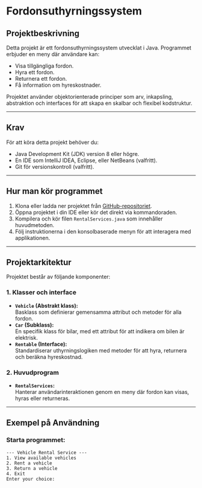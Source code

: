 # **Fordonsuthyrningssystem**

## **Projektbeskrivning**
Detta projekt är ett fordonsuthyrningssystem utvecklat i Java. Programmet erbjuder en meny där användare kan:
- Visa tillgängliga fordon.
- Hyra ett fordon.
- Returnera ett fordon.
- Få information om hyreskostnader.

Projektet använder objektorienterade principer som arv, inkapsling, abstraktion och interfaces för att skapa en skalbar och flexibel kodstruktur.

---

## **Krav**
För att köra detta projekt behöver du:
- Java Development Kit (JDK) version 8 eller högre.
- En IDE som IntelliJ IDEA, Eclipse, eller NetBeans (valfritt).
- Git för versionskontroll (valfritt).

---

## **Hur man kör programmet**
1. Klona eller ladda ner projektet från [GitHub-repositoriet](#).
2. Öppna projektet i din IDE eller kör det direkt via kommandoraden.
3. Kompilera och kör filen `RentalServices.java` som innehåller huvudmetoden.
4. Följ instruktionerna i den konsolbaserade menyn för att interagera med applikationen.

---

## **Projektarkitektur**
Projektet består av följande komponenter:

### 1. **Klasser och interface**
- **`Vehicle` (Abstrakt klass):**  
  Basklass som definierar gemensamma attribut och metoder för alla fordon.
- **`Car` (Subklass):**  
  En specifik klass för bilar, med ett attribut för att indikera om bilen är elektrisk.
- **`Rentable` (Interface):**  
  Standardiserar uthyrningslogiken med metoder för att hyra, returnera och beräkna hyreskostnad.

### 2. **Huvudprogram**
- **`RentalServices`:**  
  Hanterar användarinteraktionen genom en meny där fordon kan visas, hyras eller returneras.

---

## **Exempel på Användning**
### Starta programmet:
```text
--- Vehicle Rental Service ---
1. View available vehicles
2. Rent a vehicle
3. Return a vehicle
4. Exit
Enter your choice: 
